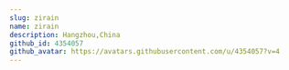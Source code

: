```yaml
---
slug: zirain
name: zirain
description: Hangzhou,China
github_id: 4354057
github_avatar: https://avatars.githubusercontent.com/u/4354057?v=4
---
```


